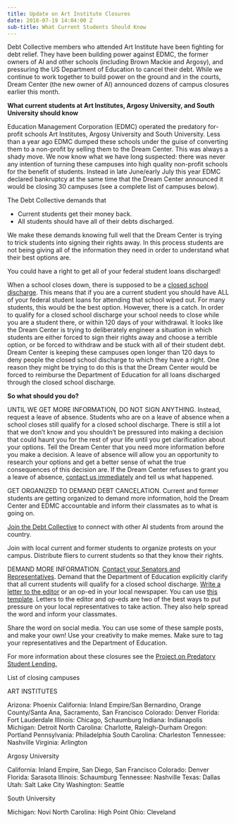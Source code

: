 ```yaml
---
title: Update on Art Institute Closures
date: 2018-07-19 14:04:00 Z
sub-title: What Current Students Should Know
---
```


Debt Collective members who attended Art Institute have been fighting for debt relief. They have been building power against EDMC, the former owners of AI and other schools (including Brown Mackie and Argosy), and pressuring the US Department of Education to cancel their debt.  While we continue to work together to build power on the ground and in the courts, Dream Center (the new owner of AI) announced dozens of campus closures earlier this month.

**What current students at Art Institutes, Argosy University, and South University should know**

Education Management Corporation (EDMC) operated the predatory for-profit schools Art Institutes, Argosy University and South University. Less than a year ago EDMC dumped these schools under the guise of converting them to a non-profit by selling them to the Dream Center. This was always a shady move. We now know what we have long suspected: there was never any intention of turning these campuses into high quality non-profit schools for the benefit of students. Instead in late June/early July this year EDMC declared bankruptcy at the same time that the Dream Center announced it would be closing 30 campuses (see a complete list of campuses below).

The Debt Collective demands that

* Current students get their money back. 
* All students should have all of their debts discharged. 

We make these demands knowing full well that the Dream Center is trying to trick students into signing their rights away. In this process students are not being giving all of the information they need in order to understand what their best options are.

You could have a right to get all of your federal student loans discharged!

When a school closes down, there is supposed to be a [closed school discharge](https://studentaid.ed.gov/sa/repay-loans/forgiveness-cancellation/closed-school). This means that if you are a current student you should have ALL of your federal student loans for attending that school wiped out. For many students, this would be the best option. However, there is a catch. In order to qualify for a closed school discharge your school needs to close while you are a student there, or within 120 days of your withdrawal. It looks like the Dream Center is trying to deliberately engineer a situation in which students are either forced to sign their rights away and choose a terrible option, or be forced to withdraw and be stuck with all of their student debt. Dream Center is keeping these campuses open longer than 120 days to deny people the closed school discharge to which they have a right. One reason they might be trying to do this is that the Dream Center would be forced to reimburse the Department of Education for all loans discharged through the closed school discharge.

**So what should you do?**

UNTIL WE GET MORE INFORMATION, DO NOT SIGN ANYTHING. Instead, request a leave of absence. Students who are on a leave of absence when a school closes still qualify for a closed school discharge. There is still a lot that we don’t know and you shouldn’t be pressured into making a decision that could haunt you for the rest of your life until you get clarification about your options. Tell the Dream Center that you need more information before you make a decision. A leave of absence will allow you an opportunity to research your options and get a better sense of what the true consequences of this decision are. If the Dream Center refuses to grant you a leave of absence, [contact us immediately](https://debtcollective.org/contact) and tell us what happened.

GET ORGANIZED TO DEMAND DEBT CANCELATION. Current and former students are getting organized to demand more information, hold the Dream Center and EDMC accountable and inform their classmates as to what is going on.

[Join the Debt Collective](https://debtcollective.org/signup) to connect with other AI students from around the country.

Join with local current and former students to organize protests on your campus. Distribute fliers to current students so that they know their rights.

DEMAND MORE INFORMATION. [Contact your Senators and Representatives](https://www.govtrack.us/congress/members). Demand that the Department of Education explicitly clarify that all current students will qualify for a closed school discharge.
[Write a letter to the editor](https://docs.google.com/document/d/1gxXjnQXugyP6Ro_A1aFVerCJC4ht1j9VlnXRu4C2wLw/edit) or an op-ed in your local newspaper. You can use [this template](https://docs.google.com/document/d/12xPNrqT-7Jp76KTJLHkDNljCuu4hGJ1W9qGL2btEYpQ/edit). Letters to the editor and op-eds are two of the best ways to put pressure on your local representatives to take action. They also help spread the word and inform your classmates. 

Share the word on social media. You can use some of these sample posts, and make your own! Use your creativity to make memes. Make sure to tag your representatives and the Department of Education.

For more information about these closures see the [Project on Predatory Student Lending.](https://predatorystudentlending.org/updates/information-art-institutes-closures-bankruptcies-2/)


List of closing campuses

ART INSTITUTES

Arizona: Phoenix
California: Inland Empire/San Bernardino, Orange County/Santa Ana, Sacramento, San Francisco
Colorado: Denver
Florida: Fort Lauderdale
Illinois: Chicago, Schaumburg
Indiana: Indianapolis
Michigan: Detroit
North Carolina: Charlotte, Raleigh-Durham
Oregon: Portland
Pennsylvania: Philadelphia
South Carolina: Charleston
Tennessee: Nashville
Virginia: Arlington

Argosy University

California: Inland Empire, San Diego, San Francisco
Colorado: Denver
Florida: Sarasota
Illinois: Schaumburg
Tennessee: Nashville
Texas: Dallas
Utah: Salt Lake City
Washington: Seattle

South University

Michigan: Novi
North Carolina: High Point
Ohio: Cleveland
